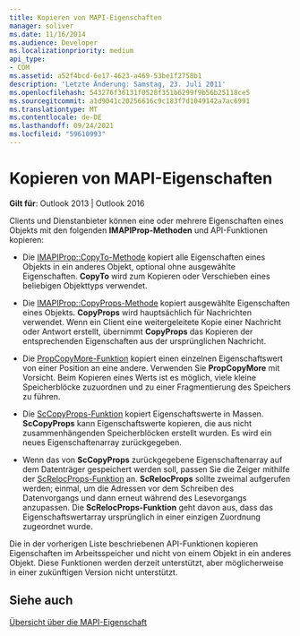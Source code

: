 ```yaml
---
title: Kopieren von MAPI-Eigenschaften
manager: soliver
ms.date: 11/16/2014
ms.audience: Developer
ms.localizationpriority: medium
api_type:
- COM
ms.assetid: a52f4bcd-6e17-4623-a469-53be1f2758b1
description: 'Letzte Änderung: Samstag, 23. Juli 2011'
ms.openlocfilehash: 543276f36131f0528f351b6299f9b56b25118ce5
ms.sourcegitcommit: a1d9041c20256616c9c183f7d1049142a7ac6991
ms.translationtype: MT
ms.contentlocale: de-DE
ms.lasthandoff: 09/24/2021
ms.locfileid: "59610993"
---
```

# <a name="copying-mapi-properties"></a>Kopieren von MAPI-Eigenschaften

  
  
**Gilt für**: Outlook 2013 | Outlook 2016 
  
Clients und Dienstanbieter können eine oder mehrere Eigenschaften eines Objekts mit den folgenden **IMAPIProp-Methoden** und API-Funktionen kopieren: 
  
- Die [IMAPIProp::CopyTo-Methode](imapiprop-copyto.md) kopiert alle Eigenschaften eines Objekts in ein anderes Objekt, optional ohne ausgewählte Eigenschaften. **CopyTo** wird zum Kopieren oder Verschieben eines beliebigen Objekttyps verwendet. 
    
- Die [IMAPIProp::CopyProps-Methode](imapiprop-copyprops.md) kopiert ausgewählte Eigenschaften eines Objekts. **CopyProps** wird hauptsächlich für Nachrichten verwendet. Wenn ein Client eine weitergeleitete Kopie einer Nachricht oder Antwort erstellt, übernimmt **CopyProps** das Kopieren der entsprechenden Eigenschaften aus der ursprünglichen Nachricht. 
    
- Die [PropCopyMore-Funktion](propcopymore.md) kopiert einen einzelnen Eigenschaftswert von einer Position an eine andere. Verwenden Sie **PropCopyMore** mit Vorsicht. Beim Kopieren eines Werts ist es möglich, viele kleine Speicherblöcke zuzuordnen und zu einer Fragmentierung des Speichers zu führen. 
    
- Die [ScCopyProps-Funktion](sccopyprops.md) kopiert Eigenschaftswerte in Massen. **ScCopyProps** kann Eigenschaftswerte kopieren, die aus nicht zusammenhängenden Speicherblöcken erstellt wurden. Es wird ein neues Eigenschaftenarray zurückgegeben. 
    
- Wenn das von **ScCopyProps** zurückgegebene Eigenschaftenarray auf dem Datenträger gespeichert werden soll, passen Sie die Zeiger mithilfe der [ScRelocProps-Funktion](screlocprops.md) an. **ScRelocProps** sollte zweimal aufgerufen werden; einmal, um die Adressen vor dem Schreiben des Datenvorgangs und dann erneut während des Lesevorgangs anzupassen. Die **ScRelocProps-Funktion** geht davon aus, dass das Eigenschaftswertarray ursprünglich in einer einzigen Zuordnung zugeordnet wurde. 
    
Die in der vorherigen Liste beschriebenen API-Funktionen kopieren Eigenschaften im Arbeitsspeicher und nicht von einem Objekt in ein anderes Objekt. Diese Funktionen werden derzeit unterstützt, aber möglicherweise in einer zukünftigen Version nicht unterstützt.
  
## <a name="see-also"></a>Siehe auch



[Übersicht über die MAPI-Eigenschaft](mapi-property-overview.md)

